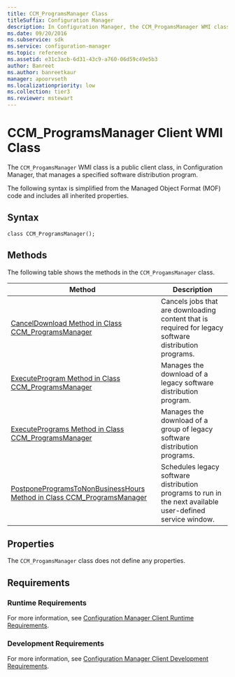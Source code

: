 ```yaml
---
title: CCM_ProgramsManager Class
titleSuffix: Configuration Manager
description: In Configuration Manager, the CCM_ProgamsManager WMI class is a public client class that manages a specified software distribution program.
ms.date: 09/20/2016
ms.subservice: sdk
ms.service: configuration-manager
ms.topic: reference
ms.assetid: e31c3acb-6d31-43c9-a760-06d59c49e5b3
author: Banreet
ms.author: banreetkaur
manager: apoorvseth
ms.localizationpriority: low
ms.collection: tier3
ms.reviewer: mstewart
---
```

# CCM_ProgramsManager Client WMI Class
The `CCM_ProgamsManager` WMI class is a public client class, in Configuration Manager, that manages a specified software distribution program.

 The following syntax is simplified from the Managed Object Format (MOF) code and includes all inherited properties.

## Syntax

```
class CCM_ProgramsManager();
```

## Methods
 The following table shows the methods in the `CCM_ProgamsManager` class.

|Method|Description|
|-|-|
|[CancelDownload Method in Class CCM_ProgramsManager](../../../../../develop/reference/core/clients/sdk/canceldownload-method-in-class-ccm_programsmanager.md)|Cancels jobs that are downloading content that is required for legacy software distribution programs.|
|[ExecuteProgram Method in Class CCM_ProgramsManager](../../../../../develop/reference/core/clients/sdk/executeprogram-method-in-class-ccm_programsmanager.md)|Manages the download of a legacy software distribution program.|
|[ExecutePrograms Method in Class CCM_ProgramsManager](../../../../../develop/reference/core/clients/sdk/executeprograms-method-in-class-ccm_programsmanager.md)|Manages the download of a group of legacy software distribution programs.|
|[PostponeProgramsToNonBusinessHours Method in Class CCM_ProgramsManager](../../../../../develop/reference/core/clients/sdk/postponeprogramstononbusinesshours-method-in-class-ccm_programsmanager.md)|Schedules legacy software distribution programs to run in the next available user-defined service window.|

## Properties
 The `CCM_ProgamsManager` class does not define any properties.

## Requirements

### Runtime Requirements
 For more information, see [Configuration Manager Client Runtime Requirements](../../../../../develop/core/reqs/client-runtime-requirements.md).

### Development Requirements
 For more information, see [Configuration Manager Client Development Requirements](../../../../../develop/core/reqs/client-development-requirements.md).
